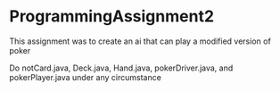 # ProgrammingAssignment2
This assignment was to create an ai that can play a modified version of poker

Do notCard.java, Deck.java, Hand.java, pokerDriver.java, and pokerPlayer.java under any circumstance
